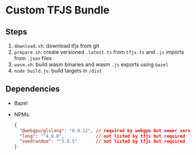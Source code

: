 # Custom TFJS Bundle

## Steps

1. `download.sh`: download tfjs from git 
2. `prepare.sh`: create versioned `.latest.ts` from `tfjs.ts` and `.js` imports from `.json` files
3. `wasm.sh`: build wasm binaries and wasm `.js` exports using `bazel`  
4. `node build.js`: build targets in `/dist`  

## Dependencies

- Bazel
- NPMs:

  ```json
  {
    "@webgpu/glslang": "0.0.12", // required by webgpu but newer versions are not supported
    "long": "^4.0.0",            // not listed by tfjs but required
    "seedrandom": "^3.0.5"       // not listed by tfjs but required
  }
  ```
